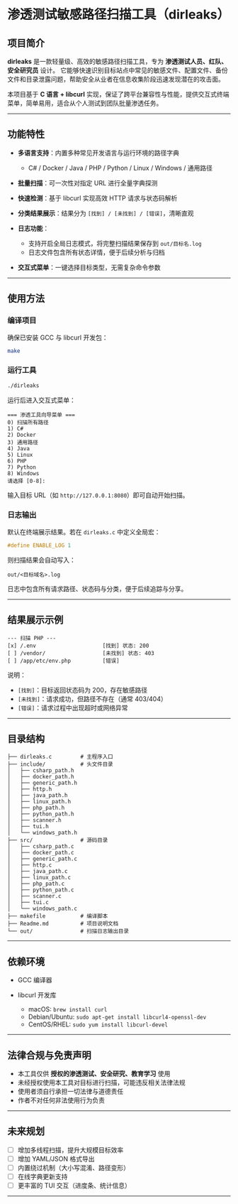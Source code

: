 # 渗透测试敏感路径扫描工具（dirleaks）

## 项目简介

**dirleaks** 是一款轻量级、高效的敏感路径扫描工具，专为 **渗透测试人员、红队、安全研究员** 设计。
它能够快速识别目标站点中常见的敏感文件、配置文件、备份文件和目录泄露问题，帮助安全从业者在信息收集阶段迅速发现潜在的攻击面。

本项目基于 **C 语言 + libcurl** 实现，保证了跨平台兼容性与性能，提供交互式终端菜单，简单易用，适合从个人测试到团队批量渗透任务。

---

## 功能特性

* **多语言支持**：内置多种常见开发语言与运行环境的路径字典

  * C# / Docker / Java / PHP / Python / Linux / Windows / 通用路径
* **批量扫描**：可一次性对指定 URL 进行全量字典探测
* **快速检测**：基于 libcurl 实现高效 HTTP 请求与状态码解析
* **分类结果展示**：结果分为 `[找到] / [未找到] / [错误]`，清晰直观
* **日志功能**：

  * 支持开启全局日志模式，将完整扫描结果保存到 `out/目标名.log`
  * 日志文件包含所有状态详情，便于后续分析与归档
* **交互式菜单**：一键选择目标类型，无需复杂命令参数

---

## 使用方法

### 编译项目

确保已安装 GCC 与 libcurl 开发包：

```bash
make
```

### 运行工具

```bash
./dirleaks
```

运行后进入交互式菜单：

```
=== 渗透工具向导菜单 ===
0) 扫描所有路径
1) C#
2) Docker
3) 通用路径
4) Java
5) Linux
6) PHP
7) Python
8) Windows
请选择 [0-8]:
```

输入目标 URL（如 `http://127.0.0.1:8080`）即可自动开始扫描。

### 日志输出

默认在终端展示结果。若在 `dirleaks.c` 中定义全局宏：

```c
#define ENABLE_LOG 1
```

则扫描结果会自动写入：

```
out/<目标域名>.log
```

日志中包含所有请求路径、状态码与分类，便于后续追踪与分享。

---

## 结果展示示例

```text
--- 扫描 PHP ---
[x] /.env                     [找到] 状态: 200
[ ] /vendor/                  [未找到] 状态: 403
[ ] /app/etc/env.php          [错误]
```

说明：

* `[找到]`：目标返回状态码为 200，存在敏感路径
* `[未找到]`：请求成功，但路径不存在（通常 403/404）
* `[错误]`：请求过程中出现超时或网络异常

---

## 目录结构

```
├── dirleaks.c         # 主程序入口
├── include/           # 头文件目录
│   ├── csharp_path.h
│   ├── docker_path.h
│   ├── generic_path.h
│   ├── http.h
│   ├── java_path.h
│   ├── linux_path.h
│   ├── php_path.h
│   ├── python_path.h
│   ├── scanner.h
│   ├── tui.h
│   └── windows_path.h
├── src/               # 源码目录
│   ├── csharp_path.c
│   ├── docker_path.c
│   ├── generic_path.c
│   ├── http.c
│   ├── java_path.c
│   ├── linux_path.c
│   ├── php_path.c
│   ├── python_path.c
│   ├── scanner.c
│   ├── tui.c
│   └── windows_path.c
├── makefile           # 编译脚本
├── Readme.md          # 项目说明文档
└── out/               # 扫描日志输出目录
```

---

## 依赖环境

* GCC 编译器
* libcurl 开发库

  * macOS: `brew install curl`
  * Debian/Ubuntu: `sudo apt-get install libcurl4-openssl-dev`
  * CentOS/RHEL: `sudo yum install libcurl-devel`

---

## 法律合规与免责声明

* 本工具仅供 **授权的渗透测试、安全研究、教育学习** 使用
* 未经授权使用本工具对目标进行扫描，可能违反相关法律法规
* 使用者须自行承担一切法律与道德责任
* 作者不对任何非法使用行为负责

---

## 未来规划

* [ ] 增加多线程扫描，提升大规模目标效率
* [ ] 增加 YAML/JSON 格式导出
* [ ] 内置绕过机制（大小写混淆、路径变形）
* [ ] 在线字典更新支持
* [ ] 更丰富的 TUI 交互（进度条、统计信息）

---

